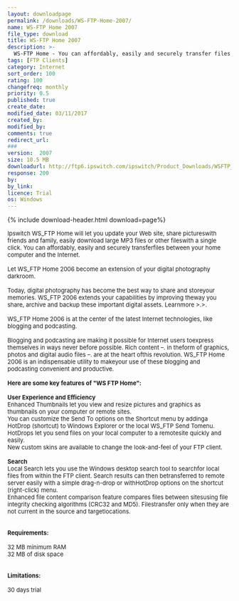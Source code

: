 ```yaml
---
layout: downloadpage
permalink: /downloads/WS-FTP-Home-2007/
name: WS-FTP Home 2007
file_type: download
title: WS-FTP Home 2007
description: >-
  WS-FTP Home - You can affordably, easily and securely transfer files between your home computer and the Internet
tags: [FTP Clients]
category: Internet
sort_order: 100
rating: 100
changefreq: monthly
priority: 0.5
published: true
create_date: 
modified_date: 03/11/2017
created_by: 
modified_by: 
comments: true
redirect_url: 
### 
version:  2007
size: 10.5 MB
downloadurl: http://ftp6.ipswitch.com/ipswitch/Product_Downloads/WSFTP_HomeT128_Install.exe
response: 200
by: 
by_link: 
licence: Trial 
os: Windows
---
```


{% include download-header.html download=page%}

<p style="fix-download-text !important">
<p><font size="2"><p>Ipswitch WS_FTP Home will let you update your Web site, share pictureswith friends and family, easily download large MP3 files or other fileswith a single click. You can affordably, easily and securely transferfiles between your home computer and the Internet.<br />
<br />
Let WS_FTP Home 2006 become an extension of your digital photography darkroom.<br />
<br />
Today, digital photography has become the best way to share and storeyour memories. WS_FTP 2006 extends your capabilities by improving theway you share, archive and backup these important digital assets. Learnmore &gt;.&gt;.<br />
<br />
WS_FTP Home 2006 is at the center of the latest Internet technologies, like blogging and podcasting. <br />
<br />
Blogging and podcasting are making it possible for Internet users toexpress themselves in ways never before possible. Rich content –. in theform of graphics, photos and digital audio files –. are at the heart ofthis revolution. WS_FTP Home 2006 is an indispensable utility to makeyour use of these blogging and podcasting convenient and productive. <br />
<br />
<span><strong>Here are some key features of "WS FTP Home":</strong></span><br />
<br />
<strong>User Experience and Efficiency </strong><br />
Enhanced Thumbnails let you view and resize pictures and graphics as thumbnails on your computer or remote sites.<br />
You can customize the Send To options on the Shortcut menu by addinga HotDrop (shortcut) to Windows Explorer or the local WS_FTP Send Tomenu. HotDrops let you send files on your local computer to a remotesite quickly and easily.<br />
New custom skins are available to change the look-and-feel of your FTP client.<br />
<br />
<strong>Search</strong><br />
Local Search lets you use the Windows desktop search tool to searchfor local files from within the FTP client. Search results can then betransferred to remote server easily with a simple drag-n-drop or withHotDrop options on the shortcut (right-click) menu.<br />
Enhanced file content comparison feature compares files between sitesusing file integrity checking algorithms (CRC32 and MD5). Filestransfer only when they are not current in the source and targetlocations. <br />
<br />
<br />
<span><strong>Requirements:</strong></span><br />
<br />
32 MB minimum RAM<br />
32 MB of disk space<br />
<br />
<br />
<span><strong>Limitations:</strong></span><br />
<br />
30 days trial</p></p></p>
